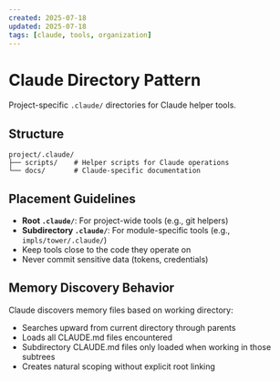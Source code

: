 ```yaml
---
created: 2025-07-18
updated: 2025-07-18
tags: [claude, tools, organization]
---
```


# Claude Directory Pattern

Project-specific `.claude/` directories for Claude helper tools.

## Structure

```text
project/.claude/
├── scripts/    # Helper scripts for Claude operations
└── docs/       # Claude-specific documentation
```

## Placement Guidelines

- **Root `.claude/`**: For project-wide tools (e.g., git helpers)
- **Subdirectory `.claude/`**: For module-specific tools (e.g., `impls/tower/.claude/`)
- Keep tools close to the code they operate on
- Never commit sensitive data (tokens, credentials)

## Memory Discovery Behavior

Claude discovers memory files based on working directory:

- Searches upward from current directory through parents
- Loads all CLAUDE.md files encountered
- Subdirectory CLAUDE.md files only loaded when working in those subtrees
- Creates natural scoping without explicit root linking
